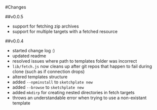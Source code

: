 #Changes

##v0.0.5
-	support for fetching zip archives
-	support for multiple targets with a fetched resource

##v0.0.4
-	started change log :)
-	updated readme
-	resolved issues where path to templates folder was incorrect
-	`lib/fetch.js` now cleans up after git repos that happen to fail during clone (such as if connection drops)
-	altered templates structure
-	added `--npminstall` to `sketchplate new`
-	added `--browse` to `sketchplate new`
-	added `mkdirp` for creating nested directories in fetch targets
-	throws an understandable error when trying to use a non-existant template